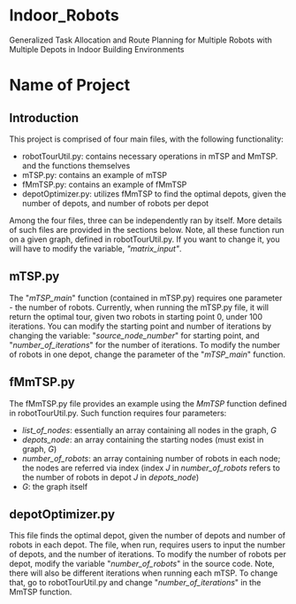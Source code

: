 # Indoor_Robots
Generalized Task Allocation and Route Planning for Multiple Robots with Multiple Depots in Indoor Building Environments

# Name of Project

## Introduction
This project is comprised of four main files, with the following functionality:
* robotTourUtil.py: contains necessary operations in mTSP and MmTSP. and the functions themselves
* mTSP.py: contains an example of mTSP
* fMmTSP.py: contains an example of fMmTSP
* depotOptimizer.py: utilizes fMmTSP to find the optimal depots, given the number of depots, and number of robots per depot

Among the four files, three can be independently ran by itself. More details of such files are provided in the sections below. Note, all these function run on a given graph, defined in robotTourUtil.py. If you want to change it, you will have to modify the variable, _"matrix_input"_.

## mTSP.py
The "_mTSP_main_" function (contained in mTSP.py) requires one parameter - the number of robots. Currently, when running the mTSP.py file, it will return the optimal tour, given two robots in starting point 0, under 100 iterations. You can modify the starting point and number of iterations by changing the variable: "_source_node_number_" for starting point, and "_number_of_iterations_" for the number of iterations. To modify the number of robots in one depot, change the parameter of the "_mTSP_main_" function.

## fMmTSP.py
The fMmTSP.py file provides an example using the _MmTSP_ function defined in robotTourUtil.py. Such function requires four parameters:
* _list_of_nodes_: essentially an array containing all nodes in the graph, _G_
* _depots_node_: an array containing the starting nodes (must exist in graph, _G_)
* _number_of_robots_: an array containing number of robots in each node; the nodes are referred via index (index _J_ in _number_of_robots_ refers to the number of robots in depot _J_ in _depots_node_)
* _G_: the graph itself

## depotOptimizer.py
This file finds the optimal depot, given the number of depots and number of robots in each depot. The file, when run, requires users to input the number of depots, and the number of iterations. To modify the number of robots per depot, modify the variable "_number_of_robots_" in the source code. Note, there will also be different iterations when running each mTSP. To change that, go to robotTourUtil.py and change "_number_of_iterations_" in the MmTSP function.
